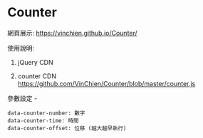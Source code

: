 # Counter

網頁展示:
https://vinchien.github.io/Counter/


使用說明:

1. jQuery CDN

2. counter CDN
https://github.com/VinChien/Counter/blob/master/counter.js

參數設定 -

```
data-counter-number: 數字
data-counter-time: 時間
data-counter-offset: 位移 (越大越早執行)

```